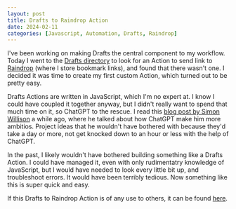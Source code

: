 ```yaml
---
layout: post
title: Drafts to Raindrop Action
date: 2024-02-11
categories: [Javascript, Automation, Drafts, Raindrop]
---
```

I've been working on making Drafts the central component to my workflow. Today I went to the [Drafts directory](https://directory.getdrafts.com/) to look for an Action to send link to [Raindrop](https://raindrop.io/) (where I store bookmark links), and found that there wasn't one. I decided it was time to create my first custom Action, which turned out to be pretty easy.

Drafts Actions are written in JavaScript, which I'm no expert at. I know I could have coupled it together anyway, but I didn't really want to spend that much time on it, so ChatGPT to the rescue. I read this [blog post by Simon Willison](https://simonwillison.net/2023/Mar/27/ai-enhanced-development/) a while ago, where he talked about how ChatGPT make him more ambitios. Project ideas that he wouldn't have bothered with because they'd take a day or more, not get knocked down to an hour or less with the help of ChatGPT.

In the past, I likely wouldn't have bothered building something like a Drafts Action. I could have managed it, even with only rudimentatry knowledge of JavaScript, but I would have needed to look every little bit up, and troubleshoot errors. It would have been terribly tedious. Now something like this is super quick and easy.

If this Drafts to Raindrop Action is of any use to others, it can be found [here](https://directory.getdrafts.com/a/2Ps).
